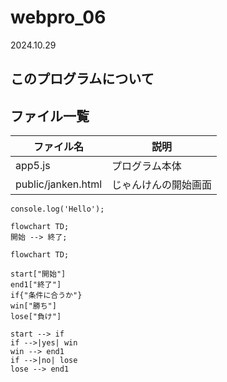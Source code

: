 # webpro_06
2024.10.29

## このプログラムについて

## ファイル一覧

ファイル名 | 説明
-|-
app5.js | プログラム本体
public/janken.html | じゃんけんの開始画面

```javasript
console.log('Hello');
```

```mermaid
flowchart TD;
開始 --> 終了;
```

```mermaid
flowchart TD;

start["開始"]
end1["終了"]
if{"条件に合うか"}
win["勝ち"]
lose["負け"]

start --> if
if -->|yes| win
win --> end1
if -->|no| lose
lose --> end1
```